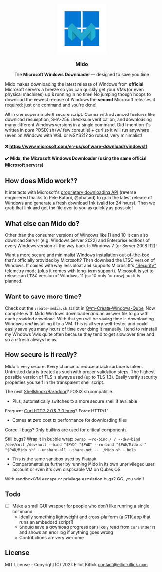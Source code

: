 <div align="center">
    <a href="https://github.com/ElliotKillick/Mido">
        <img width="160" src="logo.png" alt="Logo" />
    </a>
</div>

<h3 align="center">
    Mido
</h3>

<p align="center">
    The <b>Microsoft Windows Downloader</b> — designed to save you time
</p>

Mido makes downloading the latest release of Windows from **official** Microsoft servers a breeze so you can quickly get your VMs (or even physical machines) up & running in no time! No jumping though hoops to download the newest release of Windows the **second** Microsoft releases it required: just one command and you're done!

All in one super simple & secure script. Comes with advanced features like download resumption, SHA-256 checksum verification, and downloading many different Windows versions in a single command. Did I mention it's written in *pure* POSIX sh (w/ few coreutils) + curl so it will run anywhere (even on Windows with WSL or MSYS2)? So robust, very minimalist!

#### ❌ https://www.microsoft.com/en-us/software-download/windows11<br />
#### ✔️ Mido, the Microsoft Windows Downloader (using the **same** official Microsoft servers)

<p align="center">
    <a href="demo.gif" alt="Project demo GIF"></a>
</p>

## How does Mido work??

It interacts with Microsoft's [proprietary downloading API](https://www.microsoft.com/en-us/software-download/windows11) (reverse engineered thanks to Pete Batard, @pbatard) to grab the latest release of Windows and generate a fresh download link (valid for 24 hours). Then we grab that link and get the file over to you as quickly as possible!

## What else can Mido do?

Other than the consumer versions of Windows like 11 and 10, it can also download Server (e.g. Windows Server 2022) and Enterprise editions of every Windows version all the way back to Windows 7 (or Server 2008 R2)!

Want a more secure and minimalist Windows installation out-of-the-box that's officially provided by Microsoft? Then download the LTSC version of Windows. It comes with way less bloat and supports Microsoft's ["Security"](https://learn.microsoft.com/en-us/windows/privacy/configure-windows-diagnostic-data-in-your-organization#diagnostic-data-settings) telemetry mode (plus it comes with long-term support). Microsoft is yet to release an LTSC version of Windows 11 (so 10 only for now) but it is planned.

## Want to save more time?

Check out the `create-media.sh` script in [Qvm-Create-Windows-Qube](https://github.com/ElliotKillick/qvm-create-windows-qube/tree/master/windows)! Now complete with Mido Windows downloader *and* an answer file to go with each provided download. With that you will be saving time in downloading Windows *and* installing it to a VM. This is all very well-tested and could easily save you many hours of time over doing it manually. I tend to reinstall my Windows VMs quite often because they tend to get slow over time and so a refresh always helps.

## How secure is it *really*?

Mido is very secure. Every chance to reduce attack surface is taken. Untrusted data is treated as such with proper validation steps. The highest possible version of TLS is always used (up to TLS 1.3). Easily verify security properties yourself in the transparent shell script.

The next [Shellshock/Bashdoor](https://en.wikipedia.org/wiki/Shellshock_(software_bug))? POSIX sh compatible.
- Plus, automatically switches to a more secure shell if available

Frequent [Curl HTTP 2.0 & 3.0 bugs](https://github.com/curl/curl/issues?q=is%3Aissue+label%3Acrash)? Force HTTP/1.1.
- Comes at zero cost to performance for downloading files

Coreutil bugs? Only builtins are used for critical components.

Still bugs? Wrap it in bubble wrap: `bwrap --ro-bind / / --dev-bind /dev/null /dev/null --bind "$PWD" "$PWD" --ro-bind "$PWD/Mido.sh" "$PWD/Mido.sh" --unshare-all --share-net -- ./Mido.sh --help`
- This is the same sandbox used by Flatpak
- Compartmentalize further by running Mido in its own unprivileged user account or even it's own disposable VM on Qubes OS

With sandbox/VM escape or privilege escalation bugs? GG, you win!!

## Todo

- [ ] Make a small GUI wrapper for people who don't like running a single command
    - Ideally something lightweight and cross-platform (a GTK app that runs an embedded script?)
    - Should have a download progress bar (likely read from `curl` `stderr`) and shows an error log if anything goes wrong
    - Contributions are very welcome

## License

MIT License - Copyright (C) 2023 Elliot Killick <contact@elliotkillick.com>

